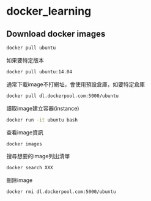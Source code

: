 # docker_learning

## Download docker images
```bash
docker pull ubuntu
```

如果要特定版本
```bash
docker pull ubuntu:14.04
```

通常下載image不打網址，會使用預設倉庫，如要特定倉庫
```bash
docker pull dl.dockerpool.com:5000/ubuntu
```

讀取image建立容器(instance)
```bash
docker run -it ubuntu bash
```

查看image資訊
```bash
docker images
```

搜尋想要的image列出清單
```bash
docker search XXX
```

刪除image
```bash
docker rmi dl.dockerpool.com:5000/ubuntu
```
